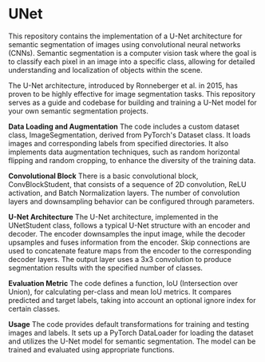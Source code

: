 # UNet

This repository contains the implementation of a U-Net architecture for semantic segmentation of images using convolutional neural networks (CNNs). Semantic segmentation is a computer vision task where the goal is to classify each pixel in an image into a specific class, allowing for detailed understanding and localization of objects within the scene.

The U-Net architecture, introduced by Ronneberger et al. in 2015, has proven to be highly effective for image segmentation tasks. This repository serves as a guide and codebase for building and training a U-Net model for your own semantic segmentation projects.


**Data Loading and Augmentation**
The code includes a custom dataset class, ImageSegmentation, derived from PyTorch's Dataset class. It loads images and corresponding labels from specified directories. It also implements data augmentation techniques, such as random horizontal flipping and random cropping, to enhance the diversity of the training data.

**Convolutional Block**
There is a basic convolutional block, ConvBlockStudent, that consists of a sequence of 2D convolution, ReLU activation, and Batch Normalization layers. The number of convolution layers and downsampling behavior can be configured through parameters.

**U-Net Architecture**
The U-Net architecture, implemented in the UNetStudent class, follows a typical U-Net structure with an encoder and decoder. The encoder downsamples the input image, while the decoder upsamples and fuses information from the encoder. Skip connections are used to concatenate feature maps from the encoder to the corresponding decoder layers. The output layer uses a 3x3 convolution to produce segmentation results with the specified number of classes.

**Evaluation Metric**
The code defines a function, IoU (Intersection over Union), for calculating per-class and mean IoU metrics. It compares predicted and target labels, taking into account an optional ignore index for certain classes.

**Usage**
The code provides default transformations for training and testing images and labels. It sets up a PyTorch DataLoader for loading the dataset and utilizes the U-Net model for semantic segmentation. The model can be trained and evaluated using appropriate functions.
